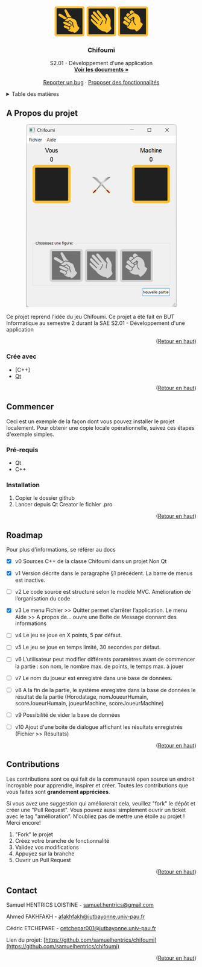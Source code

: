 <div id="top"></div>


<!-- PROJECT LOGO -->
<br />
<br />
<div align="center">
  <img src="images/ciseau_115.png" alt="Logo" width="80" height="80">
  <img src="images/papier_115.png" alt="Logo" width="80" height="80">
  <img src="images/pierre_115.png" alt="Logo" width="80" height="80">

  <h3 align="center">Chifoumi</h3>

  <p align="center">
    S2.01 - Développement d'une application
    <br />
    <a href="https://github.com/samuelhentrics/chifoumi/tree/master/docs"><strong>Voir les documents »</strong></a>
    <br />
    <br />
    <a href="https://github.com/samuelhentrics/chifoumi/issues/1">Reporter un bug</a>
    ·
    <a href="https://github.com/samuelhentrics/chifoumi/issues/2">Proposer des fonctionnalités</a>
  </p>
</div>



<!-- TABLE OF CONTENTS -->
<details>
  <summary>Table des matières</summary>
  <ol>
    <li>
      <a href="#a-propos-du-projet">A propos du projet</a>
      <ul>
        <li><a href="#crée-avec">Crée avec</a></li>
      </ul>
    </li>
    <li>
      <a href="#commencer">Commencer</a>
      <ul>
        <li><a href="#pré-requis">Pré-requis</a></li>
        <li><a href="#installation">Installation</a></li>
      </ul>
    </li>
    <li><a href="#roadmap">Roadmap</a></li>
    <li><a href="#contribution">Contribution</a></li>
    <li><a href="#contact">Contact</a></li>
  </ol>
</details>



<!-- ABOUT THE PROJECT -->
## A Propos du projet

<div align="center">
  <img src="images/screenshot.png" width="400px">
</div>
  
Ce projet reprend l'idée du jeu Chifoumi. Ce projet a été fait en BUT Informatique au semestre 2 durant la SAE S2.01 - Développement d'une application

<p align="right">(<a href="#top">Retour en haut</a>)</p>



### Crée avec

* [C++]
* [Qt](https://www.qt.io/)

<p align="right">(<a href="#top">Retour en haut</a>)</p>



<!-- GETTING STARTED -->
## Commencer

Ceci est un exemple de la façon dont vous pouvez installer le projet localement.
Pour obtenir une copie locale opérationnelle, suivez ces étapes d'exemple simples.

### Pré-requis

* Qt
* C++

### Installation

1. Copier le dossier github
2. Lancer depuis Qt Creator le fichier .pro

<p align="right">(<a href="#top">Retour en haut</a>)</p>


<!-- ROADMAP -->
## Roadmap

Pour plus d'informations, se référer au docs
- [x] v0 Sources C++ de la classe Chifoumi dans un projet Non Qt
- [x] v1 Version décrite dans le paragraphe §1 précédent. La barre de menus est inactive.
- [ ] v2 Le code source est structuré selon le modèle MVC. Amélioration de l’organisation du code
- [x] v3 Le menu Fichier >> Quitter permet d’arrêter l’application. Le menu Aide >> A propos de… ouvre une Boîte de Message donnant des informations
- [ ] v4 Le jeu se joue en X points, 5 par défaut.
- [ ] v5 Le jeu se joue en temps limité, 30 secondes par défaut.
- [ ] v6 L’utilisateur peut modifier différents paramètres avant de commencer la partie : son nom, le nombre max. de points, le temps max. à jouer
- [ ] v7 Le nom du joueur est enregistré dans une base de données.
- [ ] v8 A la fin de la partie, le système enregistre dans la base de données le résultat de la partie
      (Horodatage, nomJoueurHumain, scoreJoueurHumain, joueurMachine, scoreJoueurMachine)
- [ ] v9 Possibilité de vider la base de données
- [ ] v10 Ajout d'une boite de dialogue affichant les résultats enregistrés (Fichier >> Résultats)


<p align="right">(<a href="#top">Retour en haut</a>)</p>



<!-- CONTRIBUTING -->
## Contributions

Les contributions sont ce qui fait de la communauté open source un endroit incroyable pour apprendre, inspirer et créer. Toutes les contributions que vous faites sont **grandement appréciées**.

Si vous avez une suggestion qui améliorerait cela, veuillez "fork" le dépôt et créer une "Pull Request". Vous pouvez aussi simplement ouvrir un ticket avec le tag "amélioration".
N'oubliez pas de mettre une étoile au projet ! Merci encore!

1. "Fork" le projet
2. Créez votre branche de fonctionnalité
3. Validez vos modifications
4. Appuyez sur la branche
5. Ouvrir un Pull Request

<p align="right">(<a href="#top">Retour en haut</a>)</p>



<!-- CONTACT -->
## Contact

Samuel HENTRICS LOISTINE -  samuel.hentrics@gmail.com

Ahmed FAKHFAKH - afakhfakh@iutbayonne.univ-pau.fr

Cédric ETCHEPARE - cetchepar001@iutbayonne.univ-pau.fr

Lien du projet: [https://github.com/samuelhentrics/chifoumi](https://github.com/samuelhentrics/chifoumi)

<p align="right">(<a href="#top">Retour en haut</a>)</p>


